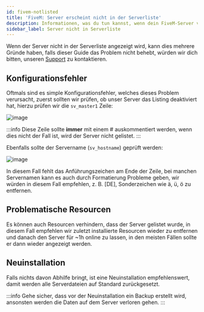 ```yaml
---
id: fivem-notlisted
title: 'FiveM: Server erscheint nicht in der Serverliste'
description: Informationen, was du tun kannst, wenn dein FiveM-Server von ZAP-Hosting nicht auf der Serverliste erscheint - ZAP-Hosting.com Dokumentation
sidebar_label: Server nicht in Serverliste
---
```


Wenn der Server nicht in der Serverliste angezeigt wird, kann dies mehrere Gründe haben, falls dieser Guide das Problem nicht behebt, würden wir dich bitten, unseren [Support](https://zap-hosting.com/en/customer/support/) zu kontaktieren.

## Konfigurationsfehler

Oftmals sind es simple Konfigurationsfehler, welches dieses Problem verursacht, zuerst sollten wir prüfen, ob unser Server das Listing deaktiviert hat, hierzu prüfen wir die `sv_master1` Zeile:

![image](https://user-images.githubusercontent.com/13604413/159138135-be595288-7548-47f6-aef9-877b9cdb06af.png)

:::info
Diese Zeile sollte **immer** mit einem # auskommentiert werden, wenn dies nicht der Fall ist, wird der Server nicht gelistet.
:::


Ebenfalls sollte der Servername (`sv_hostname`) geprüft werden:

![image](https://user-images.githubusercontent.com/13604413/159138144-52856120-f3df-4d37-91ad-a36be4244c13.png)

In diesem Fall fehlt das Anführungszeichen am Ende der Zeile, bei manchen Servernamen kann es auch durch Formatierung Probleme geben, wir würden in diesem Fall empfehlen, z. B. [DE], Sonderzeichen wie ä, ü, ö zu entfernen.


## Problematische Resourcen

Es können auch Resourcen verhindern, dass der Server gelistet wurde, in diesem Fall empfehlen wir zuletzt installierte Resourcen wieder zu entfernen und danach den Server für ~1h online zu lassen, in den meisten Fällen sollte er dann wieder angezeigt werden.


## Neuinstallation

Falls nichts davon Abhilfe bringt, ist eine Neuinstallation empfehlenswert, damit werden alle Serverdateien auf Standard zurückgesetzt.

:::info
Gehe sicher, dass vor der Neuinstallation ein Backup erstellt wird, ansonsten werden die Daten auf dem Server verloren gehen.
:::
